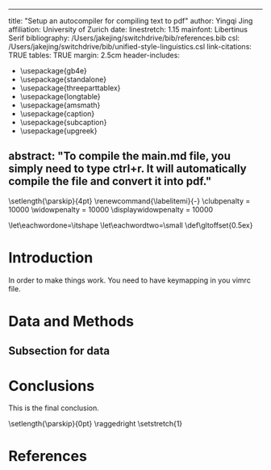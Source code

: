 
---
title: "Setup an autocompiler for compiling text to pdf"
author: Yingqi Jing
affiliation: University of Zurich
date:
linestretch: 1.15
mainfont: Libertinus Serif
bibliography: /Users/jakejing/switchdrive/bib/references.bib
csl: /Users/jakejing/switchdrive/bib/unified-style-linguistics.csl
link-citations: TRUE
tables: TRUE
margin: 2.5cm
header-includes:
  - \usepackage{gb4e}
  - \usepackage{standalone}
  - \usepackage{threeparttablex}
  - \usepackage{longtable}
  - \usepackage{amsmath}
  - \usepackage{caption}
  - \usepackage{subcaption}
  - \usepackage{upgreek}


abstract: "To compile the main.md file, you simply need to type ctrl+r. It will automatically compile the file and convert it into pdf."
---


\setlength{\parskip}{4pt}
\renewcommand{\labelitemi}{-}
\clubpenalty = 10000
\widowpenalty = 10000
\displaywidowpenalty = 10000



\let\eachwordone=\itshape
\let\eachwordtwo=\small
\def\gltoffset{0.5ex}




# Introduction

In order to make things work. You need to have keymapping in you vimrc file.


# Data and Methods


## Subsection for data



# Conclusions


This is the final conclusion.



\setlength{\parskip}{0pt}
\raggedright
\setstretch{1}


# References


